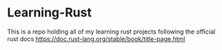 # Learning-Rust
This is a repo holding all of my learning rust projects following the official rust docs https://doc.rust-lang.org/stable/book/title-page.html
